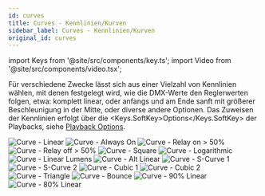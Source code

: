 ```yaml
---
id: curves
title: Curves - Kennlinien/Kurven
sidebar_label: Curves - Kennlinien/Kurven
original_id: curves
---
```


import Keys from '@site/src/components/key.ts';
import Video from '@site/src/components/video.tsx';

Für verschiedene Zwecke lässt sich aus einer Vielzahl von Kennlinien
wählen, mit denen festgelegt wird, wie die DMX-Werte den Reglerwerten
folgen, etwa: komplett linear, oder anfangs und am Ende sanft mit
größerer Beschleunigung in der Mitte, oder diverse andere Optionen. Das
Zuweisen der Kennlinien erfolgt über die <Keys.SoftKey>Options</Keys.SoftKey> der Playbacks, 
siehe [Playback Options](../cues/playback-options.md).

![Curve - Linear](/docs/images/Curve-Linear.png)
![Curve - Always On](/docs/images/Curve-Always-On.png)
![Curve - Relay on > 50%](/docs/images/Curve-Relay-on-50.png)
![Curve - Relay off > 50%](/docs/images/Curve-Relay-off-50.png)
![Curve - Square](/docs/images/Curve-Square.png)
![Curve - Logarithmic](/docs/images/Curve-Logarithmic.png)
![Curve - Linear Lumens](/docs/images/Curve-Linear-Lumens.png)
![Curve - Alt Linear](/docs/images/Curve-Alt-Linear.png)
![Curve - S-Curve 1](/docs/images/Curve-S-Curve-1.png)
![Curve - S-Curve 2](/docs/images/Curve-S-Curve-2.png)
![Curve - Cubic 1](/docs/images/Curve-Cubic-1.png)
![Curve - Cubic 2](/docs/images/Curve-Cubic-2.png)
![Curve - Triangle](/docs/images/Curve-Triangle.png)
![Curve - Bounce](/docs/images/Curve-Bounce.png)
![Curve - 90% Linear](/docs/images/Curve-90-Linear.png)
![Curve - 80% Linear](/docs/images/Curve-80-Linear.png)